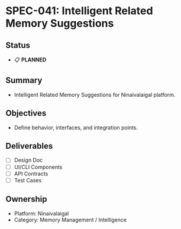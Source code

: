 # SPEC-041: Intelligent Related Memory Suggestions

## Status
- 📋 **PLANNED**

## Summary
- Intelligent Related Memory Suggestions for Ninaivalaigal platform.

## Objectives
- Define behavior, interfaces, and integration points.

## Deliverables
- [ ] Design Doc
- [ ] UI/CLI Components
- [ ] API Contracts
- [ ] Test Cases

## Ownership
- Platform: Ninaivalaigal
- Category: Memory Management / Intelligence
